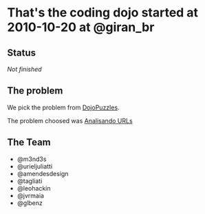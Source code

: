 # That's the coding dojo started at 2010-10-20 at @giran_br

## Status

*Not finished*

## The problem

We pick the problem from [DojoPuzzles](http://dojopuzzles.com).

The problem choosed was [Analisando URLs](http://dojopuzzles.com/problemas/exibe/analisando-urls/)


## The Team

* @m3nd3s
* @urieljuliatti
* @amendesdesign
* @tagliati
* @leohackin
* @jvrmaia
* @glbenz
